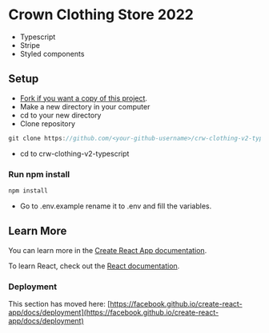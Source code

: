 # Crown Clothing Store 2022

- Typescript
- Stripe
- Styled components

## Setup

- [Fork if you want a copy of this project](https://docs.github.com/es/get-started/quickstart/fork-a-repo).
- Make a new directory in your computer
- cd to your new directory
- Clone repository

```javascript
git clone https://github.com/<your-github-username>/crw-clothing-v2-typescript.git
```
- cd to crw-clothing-v2-typescript

### Run npm install

```javascript
npm install
```

- Go to .env.example rename it to .env and fill the variables.

## Learn More

You can learn more in the [Create React App documentation](https://facebook.github.io/create-react-app/docs/getting-started).

To learn React, check out the [React documentation](https://reactjs.org/).


### Deployment

This section has moved here: [https://facebook.github.io/create-react-app/docs/deployment](https://facebook.github.io/create-react-app/docs/deployment)
